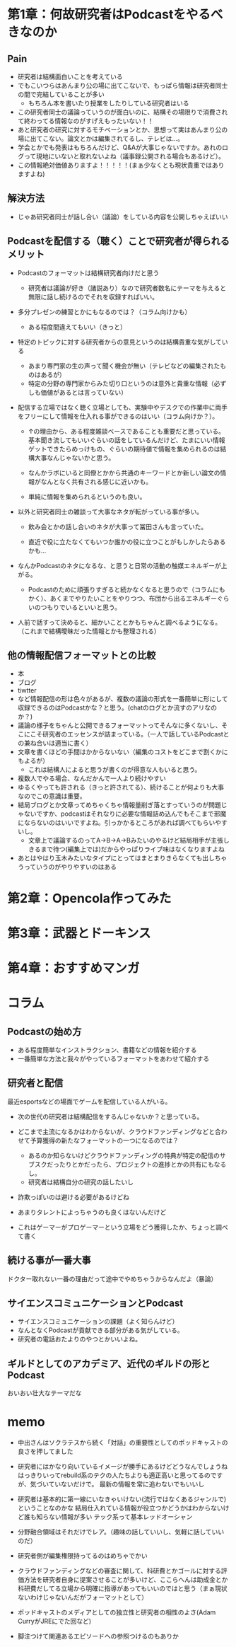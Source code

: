 

# 第1章：何故研究者はPodcastをやるべきなのか

## Pain

- 研究者は結構面白いことを考えている
- でもこいつらはあんまり公の場に出てこないで、もっぱら情報は研究者同士の間で完結していることが多い
  - もちろん本を書いたり授業をしたりしている研究者はいる
- この研究者同士の議論っていうのが面白いのに、結構その場限りで消費されて終わってる情報なのがすげえもったいない！！
- あと研究者の研究に対するモチベーションとか、思想って実はあんまり公の場に出てこない。論文とかは編集されてるし、テレビは…。
- 学会とかでも発表はもちろんだけど、Q&Aが大事じゃないですか。あれのログって現地にいないと取れないよね（議事録公開される場合もあるけど）。
- この情報絶対価値ありますよ！！！！！(まぁ少なくとも現状貴重ではありますよね)



## 解決方法

- じゃあ研究者同士が話し合い（議論）をしている内容を公開しちゃえばいい



## Podcastを配信する（聴く）ことで研究者が得られるメリット

- Podcastのフォーマットは結構研究者向けだと思う

  - 研究者は議論が好き（諸説あり）なので研究者数名にテーマを与えると無限に話し続けるのでそれを収録すればいい。
- 多分プレゼンの練習とかにもなるのでは？（コラム向けかも）
  - ある程度間違えてもいい（きっと）
- 特定のトピックに対する研究者からの意見というのは結構貴重な気がしている
  
  - あまり専門家の生の声って聞く機会が無い（テレビなどの編集されたものはあるが）
  - 特定の分野の専門家からみた切り口というのは意外と貴重な情報（必ずしも価値があるとは言っていない）
- 配信する立場ではなく聴く立場としても、実験中やデスクでの作業中に両手をフリーにして情報を仕入れる事ができるのはいい（コラム向けか？）。
  - ↑の理由から、ある程度雑談ベースであることも重要だと思っている。基本聞き流してもいいぐらいの話をしているんだけど、たまにいい情報ゲットできたらめっけもの、ぐらいの期待値で情報を集められるのは結構大事なんじゃないかと思う。
    
  - なんかラボにいると同僚とかから共通のキーワードとか新しい論文の情報がなんとなく共有される感じに近いかも。
  - 単純に情報を集められるというのも良い。

- 以外と研究者同士の雑談って大事なネタが転がっている事が多い。

  - 飲み会とかの話し合いのネタが大事って冨田さんも言っていた。

  - 直近で役に立たなくてもいつか誰かの役に立つことがもしかしたらあるかも…
  
- なんかPodcastのネタになるな、と思うと日常の活動の触媒エネルギーが上がる。

  - Podcastのために頑張りすぎると続かなくなると思うので（コラムにもかく）、あくまでやりたいことをやりつつ、布団から出るエネルギーぐらいのつもりでいるといいと思う。
  
- 人前で話すって決めると、細かいこととかもちゃんと調べるようになる。（これまで結構曖昧だった情報とかも整理される）
## 他の情報配信フォーマットとの比較

  - 本
  - ブログ
  - tiwtter
  - など情報配信の形は色々があるが、複数の議論の形式を一番簡単に形にして収録できるのはPodcastかな？と思う。(chatのログとか流すのアリなのか？)
  - 議論の様子をちゃんと公開できるフォーマットってそんなに多くないし、そこにこそ研究者のエッセンスが詰まっている。（一人で話しているPodcastとの兼ね合いは適当に書く）
  - 文章を書くほどの手間はかからないない（編集のコストをどこまで割くかにもよるが）
    - これは結構人によると思うが書くのが得意な人もいると思う。
- 複数人でやる場合、なんだかんで一人より続けやすい
- ゆるくやっても許される（きっと許されてる）、続けることが何よりも大事なのでこの意識は重要。
- 結局ブログとか文章ってめちゃくちゃ情報量削ぎ落とすっていうのが問題じゃないですか、podcastはそれなりに必要な情報詰め込んでもそこまで邪魔にならないのはいいですよね。引っかかるところがあれば調べてもらいやすいし。
  - 文章上で議論するのってA->B->A->Bみたいのやるけど結局相手が主張しきるまで待つ(編集上では)だからやっぱりライブ味はなくなりますよね
- あとはやはり玉木みたいなタイプにとってはまとまりきらなくても出しちゃうっていうのがやりやすいのはある



# 第2章：Opencola作ってみた


# 第3章：武器とドーキンス


# 第4章：おすすめマンガ






# コラム

## Podcastの始め方
- ある程度簡単なインストラクション、書籍などの情報を紹介する
- 一番簡単な方法と我々がやっているフォーマットをあわせて紹介する

## 研究者と配信

最近esportsなどの場面でゲームを配信している人がいる。

- 次の世代の研究者は結構配信をするんじゃないか？と思っている。
- どこまで主流になるかはわからないが、クラウドファンディングなどと合わせて予算獲得の新たなフォーマットの一つになるのでは？
  - あるのか知らないけどクラウドファンディングの特典が特定の配信のサブスクだったりとかだったら、プロジェクトの進捗とかの共有にもなるし。
  - 研究者は結構自分の研究の話したいし
- 詐欺っぽいのは避ける必要があるけどね
- あまりタレントによっちゃうのも良くはないんだけど

- これはゲーマーがプロゲーマーという立場をどう獲得したか、ちょっと調べて書く

## 続ける事が一番大事

ドクター取れない一番の理由だって途中でやめちゃうからなんだよ（暴論）



## サイエンスコミュニケーションとPodcast

- サイエンスコミュニケーションの課題（よく知らんけど）
- なんとなくPodcastが貢献できる部分がある気がしている。
- 研究者の電話おたよりのやつとかいいよね。



## ギルドとしてのアカデミア、近代のギルドの形とPodcast

おいおい壮大なテーマだな




# memo

- 中出さんはソクラテスから続く「対話」の重要性としてのポッドキャストの良さを押してました
- 研究者にはかなり向いているイメージが勝手にあるけどどうなんでしょうね
  はっきりいってrebuild系のテクの人たちよりも適正高いと思ってるのですが、気づいていないだけで。
  最新の情報を常に追わないでもいいし
- 研究者は基本的に第一線にいなきゃいけない(流行ではなくあるジャンルで)ということなのかな
  結局仕入れている情報が役立つかどうかはわからないけど誰も知らない情報が多い
  テック系って基本レッドオーシャン
- 分野融合領域はそれだけでレア。（趣味の話していいし、気軽に話していいのだ）
- 研究者側が編集権限持ってるのはめちゃでかい

- クラウドファンディングなどの審査に関して、科研費とかゴールに対する評価方法を研究者自身に提案させることが多いけど、ここらへんは助成金とか科研費だしてる立場から明確に指導があってもいいのではと思う（まぁ現状ないわけじゃないんだがフォーマットとして）
- ポッドキャストのメディアとしての独立性と研究者の相性のよさ(Adam CurryがJREにでた回など)
- 脚注つけて関連あるエピソードへの参照つけるのもありか

